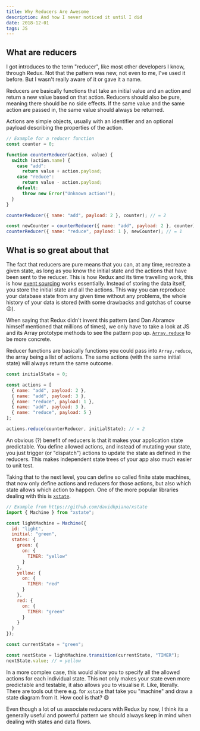 ```yaml
---
title: Why Reducers Are Awesome
description: And how I never noticed it until I did
date: 2018-12-01
tags: JS
---
```


## What are reducers

I got introduces to the term "reducer", like most other developers I know, through Redux. Not that the pattern was new, not even to me, I've used it before. But I wasn't really aware of it or gave it a name.

Reducers are basically functions that take an initial value and an action and return a new value based on that action. Reducers should also be pure, meaning there should be no side effects. If the same value and the same action are passed in, the same value should always be returned.

Actions are simple objects, usually with an identifier and an optional payload describing the properties of the action.

```js
// Example for a reducer function
const counter = 0;

function counterReducer(action, value) {
  switch (action.name) {
    case "add":
      return value + action.payload;
    case "reduce":
      return value - action.payload;
    default:
      throw new Error("Unknown action!");
  }
}

counterReducer({ name: "add", payload: 2 }, counter); // = 2

const newCounter = counterReducer({ name: "add", payload: 2 }, counter);
counterReducer({ name: "reduce", payload: 1 }, newCounter); // = 1
```

## What is so great about that

The fact that reducers are pure means that you can, at any time, recreate a given state, as long as you know the initial state and the actions that have been sent to the reducer. This is how Redux and its time travelling work, this is how [event sourcing](https://martinfowler.com/eaaDev/EventSourcing.html) works essentially. Instead of storing the data itself, you store the initial state and all the actions. This way you can reproduce your database state from any given time without any problems, the whole history of your data is stored (with some drawbacks and gotchas of course 😉).

When saying that Redux didn't invent this pattern (and Dan Abramov himself mentioned that millions of times), we only have to take a look at JS and its Array prototype methods to see the pattern pop up. [`Array.reduce`](https://developer.mozilla.org/en-US/docs/Web/JavaScript/Reference/Global_Objects/Array/Reduce) to be more concrete.

Reducer functions are basically functions you could pass into `Array.reduce`, the array being a list of actions. The same actions (with the same initial state) will always return the same outcome.

```js
const initialState = 0;

const actions = [
  { name: "add", payload: 2 },
  { name: "add", payload: 3 },
  { name: "reduce", payload: 1 },
  { name: "add", payload: 3 },
  { name: "reduce", payload: 5 }
];

actions.reduce(counterReducer, initialState); // = 2
```

An obvious (?) benefit of reducers is that it makes your application state predictable. You define allowed actions, and instead of mutating your state, you just trigger (or "dispatch") actions to update the state as defined in the reducers. This makes independent state trees of your app also much easier to unit test.

Taking that to the next level, you can define so called finite state machines, that now only define actions and reducers for those actions, but also which state allows which action to happen. One of the more popular libraries dealing with this is [`xstate`](https://github.com/davidkpiano/xstate).

```js
// Example from https://github.com/davidkpiano/xstate
import { Machine } from "xstate";

const lightMachine = Machine({
  id: "light",
  initial: "green",
  states: {
    green: {
      on: {
        TIMER: "yellow"
      }
    },
    yellow: {
      on: {
        TIMER: "red"
      }
    },
    red: {
      on: {
        TIMER: "green"
      }
    }
  }
});

const currentState = "green";

const nextState = lightMachine.transition(currentState, "TIMER");
nextState.value; // = yellow
```

In a more complex case, this would allow you to specify all the allowed actions for each individual state. This not only makes your state even more predictable and testable, it also allows you to visualise it. Like, literally. There are tools out there e.g. for `xstate` that take you "machine" and draw a state diagram from it. How cool is that? 😄

Even though a lot of us associate reducers with Redux by now, I think its a generally useful and powerful pattern we should always keep in mind when dealing with states and data flows.
